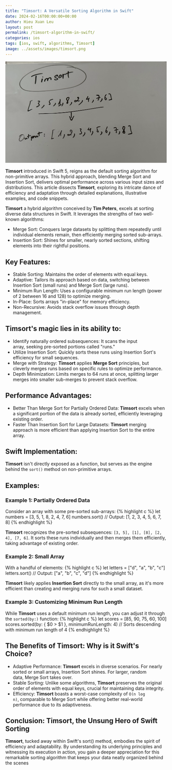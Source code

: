 ```yaml
---
title: "Timsort: A Versatile Sorting Algorithm in Swift"
date: 2024-02-16T00:00:00+00:00
author: Hieu Xuan Leu
layout: post
permalink: /timsort-algorithm-in-swift/
categories: ios
tags: [ios, swift, algorithms, Timsort]
image: ../assets/images/timsort.png
---
```


![alt](../assets/images/timsort.png)

**Timsort** introduced in Swift 5, reigns as the default sorting algorithm for non-primitive arrays. This hybrid approach, blending Merge Sort and Insertion Sort, delivers optimal performance across various input sizes and distributions. This article dissects **Timsort**, exploring its intricate dance of efficiency and adaptation through detailed explanations, illustrative examples, and code snippets.

**Timsort** a hybrid algorithm conceived by **Tim Peters**, excels at sorting diverse data structures in Swift. It leverages the strengths of two well-known algorithms:

* Merge Sort: Conquers large datasets by splitting them repeatedly until individual elements remain, then efficiently merging sorted sub-arrays.
* Insertion Sort: Shines for smaller, nearly sorted sections, shifting elements into their rightful positions.

## Key Features:
* Stable Sorting: Maintains the order of elements with equal keys.
* Adaptive: Tailors its approach based on data, switching between Insertion Sort (small runs) and Merge Sort (large runs).
* Minimum Run Length: Uses a configurable minimum run length (power of 2 between 16 and 128) to optimize merging.
* In-Place: Sorts arrays "in-place" for memory efficiency.
* Non-Recursive: Avoids stack overflow issues through depth management.

## **Timsort**'s magic lies in its ability to:
* Identify naturally ordered subsequences: It scans the input array, seeking pre-sorted portions called "runs."
* Utilize Insertion Sort: Quickly sorts these runs using Insertion Sort's efficiency for small sequences.
* Merge with Strategy: **Timsort** applies **Merge Sort** principles, but cleverly merges runs based on specific rules to optimize performance.
* Depth Minimization: Limits merges to 64 runs at once, splitting larger merges into smaller sub-merges to prevent stack overflow.

## Performance Advantages:
* Better Than Merge Sort for Partially Ordered Data: **Timsort** excels when a significant portion of the data is already sorted, efficiently leveraging existing order.
* Faster Than Insertion Sort for Large Datasets: **Timsort** merging approach is more efficient than applying Insertion Sort to the entire array.

## Swift Implementation:
**Timsort** isn't directly exposed as a function, but serves as the engine behind the `sort()` method on non-primitive arrays.

## Examples:
### Example 1: Partially Ordered Data
Consider an array with some pre-sorted sub-arrays:
{% highlight c %}
let numbers = [3, 5, 1, 8, 2, 4, 7, 6]
numbers.sort() // Output: [1, 2, 3, 4, 5, 6, 7, 8]
{% endhighlight %}

**Timsort** recognizes the pre-sorted subsequences: `[3, 5], [1], [8], [2, 4], [7, 6]`. It sorts these runs individually and then merges them efficiently, taking advantage of existing order.

### Example 2: Small Array
With a handful of elements:
{% highlight c %}
let letters = ["d", "a", "b", "c"]
letters.sort() // Output: ["a", "b", "c", "d"]
{% endhighlight %}

**Timsort** likely applies **Insertion Sort** directly to the small array, as it's more efficient than creating and merging runs for such a small dataset.

### Example 3: Customizing Minimum Run Length
While **Timsort** uses a default minimum run length, you can adjust it through the `sorted(by:)` function:
{% highlight c %}
let scores = [85, 90, 75, 60, 100]
scores.sorted(by: { $0 > $1 }, minimumRunLength: 4) // Sorts descending with minimum run length of 4
{% endhighlight %}

## The Benefits of **Timsort**: Why is it Swift's Choice?
* Adaptive Performance: **Timsort** excels in diverse scenarios. For nearly sorted or small arrays, Insertion Sort shines. For larger, random data, Merge Sort takes over.
* Stable Sorting: Unlike some algorithms, **Timsort** preserves the original order of elements with equal keys, crucial for maintaining data integrity.
* Efficiency: **Timsort** boasts a worst-case complexity of `O(n log n)`, comparable to Merge Sort while offering better real-world performance due to its adaptiveness.


## Conclusion: **Timsort**, the Unsung Hero of Swift Sorting
**Timsort**, tucked away within Swift's sort() method, embodies the spirit of efficiency and adaptability. By understanding its underlying principles and witnessing its execution in action, you gain a deeper appreciation for this remarkable sorting algorithm that keeps your data neatly organized behind the scenes



